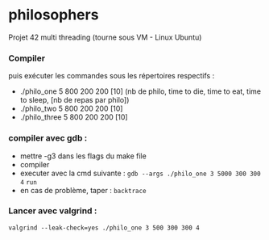 # philosophers
Projet 42 multi threading (tourne sous VM - Linux Ubuntu)

### Compiler
puis exécuter les commandes sous les répertoires respectifs :
- ./philo_one 5 800 200 200 [10] (nb de philo, time to die, time to eat, time to sleep, [nb de repas par philo])
- ./philo_two 5 800 200 200 [10]
- ./philo_three 5 800 200 200 [10]

### compiler avec gdb :
- mettre -g3 dans les flags du make file
- compiler
- executer avec la cmd suivante :
```gdb --args ./philo_one 3 5000 300 300 4```
```run```
- en cas de problème, taper :
```backtrace```

### Lancer avec valgrind :
```valgrind --leak-check=yes ./philo_one 3 500 300 300 4```